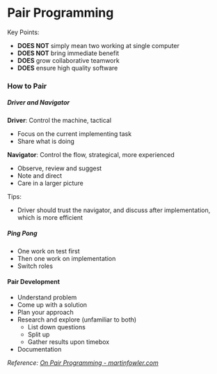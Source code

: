 # Pair Programming

Key Points:
- **DOES NOT** simply mean two working at single computer
- **DOES NOT** bring immediate benefit
- **DOES** grow collaborative teamwork
- **DOES** ensure high quality software

### How to Pair

##### Driver and Navigator
**Driver**: Control the machine, tactical
- Focus on the current implementing task
- Share what is doing

**Navigator**: Control the flow, strategical, more experienced
- Observe, review and suggest
- Note and direct
- Care in a larger picture

Tips:
- Driver should trust the navigator, and discuss after implementation, which is more efficient   

##### Ping Pong
- One work on test first
- Then one work on implementation
- Switch roles

#### Pair Development
- Understand problem
- Come up with a solution
- Plan your approach
- Research and explore (unfamiliar to both)
    - List down questions
    - Split up
    - Gather results upon timebox
- Documentation

*Reference: [On Pair Programming - martinfowler.com](https://martinfowler.com/articles/on-pair-programming.html)*
